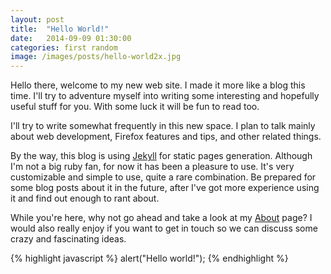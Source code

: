 ```yaml
---
layout: post
title:  "Hello World!"
date:   2014-09-09 01:30:00
categories: first random
image: /images/posts/hello-world2x.jpg
---
```

Hello there, welcome to my new web site. I made it more like a blog this time. I'll try to adventure myself into writing some interesting and hopefully useful stuff for you. With some luck it will be fun to read too.

I'll try to write somewhat frequently in this new space. I plan to talk mainly about web development, Firefox features and tips, and other related things.

By the way, this blog is using [Jekyll][jekyll] for static pages generation. Although I'm not a big ruby fan, for now it has been a pleasure to use. It's very customizable and simple to use, quite a rare combination. Be prepared for some blog posts about it in the future, after I've got more experience using it and find out enough to rant about.

While you're here, why not go ahead and take a look at my [About](/about/) page? I would also really enjoy if you want to get in touch so we can discuss some crazy and fascinating ideas.

{% highlight javascript %}
alert("Hello world!");
{% endhighlight %}

[jekyll]:      http://jekyllrb.com